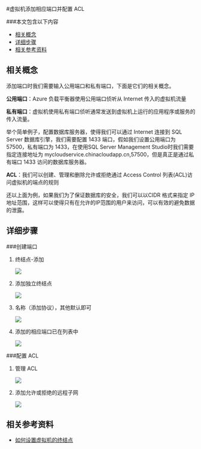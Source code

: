 
<properties 
	pageTitle="虚拟机添加相应端口并配置 ACL" 
	description="本页介绍如何为虚拟机添加相应端口并配置 ACL。" 
	services="virtual network" 
	documentationCenter="" 
	authors=""
	manager="" 
	editor=""/>
<tags ms.service="virtual-network-aog" ms.date="" wacn.date="06/08/2016"/>

#虚拟机添加相应端口并配置 ACL

###本文包含以下内容
- [相关概念](#concept)
- [详细步骤](#detail)
- [相关参考资料](#resource)
 
## <a id="concept"></a>相关概念

添加端口时我们需要输入公用端口和私有端口，下面是它们的相关概念。

**公用端口**：Azure 负载平衡器使用公用端口侦听从 Internet 传入的虚拟机流量

**私有端口**：虚拟机使用私有端口侦听通常发送到虚拟机上运行的应用程序或服务的传入流量。

举个简单例子，配置数据库服务器，使得我们可以通过 Internet 连接到 SQL Server 数据库引擎，我们需要配置 1433 端口，假如我们设置公用端口为 57500，私有端口为 1433，在使用SQL Server Management Studio时我们需要指定连接地址为 mycloudservice.chinacloudapp.cn,57500，但是真正是通过私有端口 1433 访问的数据库服务器。

**ACL**：我们可以创建、管理和删除允许或拒绝通过 Access Control 列表(ACL)访问虚拟机的端点的规则

还以上面为例，如果我们为了保证数据库的安全，我们可以以CIDR 格式来指定 IP 地址范围，这样可以使得只有在允许的IP范围的用户来访问，可以有效的避免数据的泄露。
 
## <a id="detail"></a>详细步骤

###创建端口

1.	终结点-添加

	![](./media/aog-virtual-network-add-endpoint-and-acl/endpoint-list.png)

2.	添加独立终结点

	![](./media/aog-virtual-network-add-endpoint-and-acl/add-endpoint.png) 
 
3.	名称（添加协议），其他默认即可 
 
	![](./media/aog-virtual-network-add-endpoint-and-acl/endpoint-detail.png)
 
4.	添加的相应端口已在列表中
 
	![](./media/aog-virtual-network-add-endpoint-and-acl/endpoint-result-list.png)

###配置 ACL

1.	管理 ACL
 
	![](./media/aog-virtual-network-add-endpoint-and-acl/acl-list.png)

2. 添加允许或拒绝的远程子网

	![](./media/aog-virtual-network-add-endpoint-and-acl/add-acl.png)

## <a id="resource"></a>相关参考资料

- [如何设置虚拟机的终结点](/documentation/articles/virtual-machines-windows-classic-setup-endpoints/)
